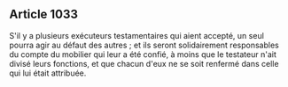 Article 1033
----
S'il y a plusieurs exécuteurs testamentaires qui aient accepté, un seul pourra
agir au défaut des autres ; et ils seront solidairement responsables du compte
du mobilier qui leur a été confié, à moins que le testateur n'ait divisé leurs
fonctions, et que chacun d'eux ne se soit renfermé dans celle qui lui était
attribuée.
